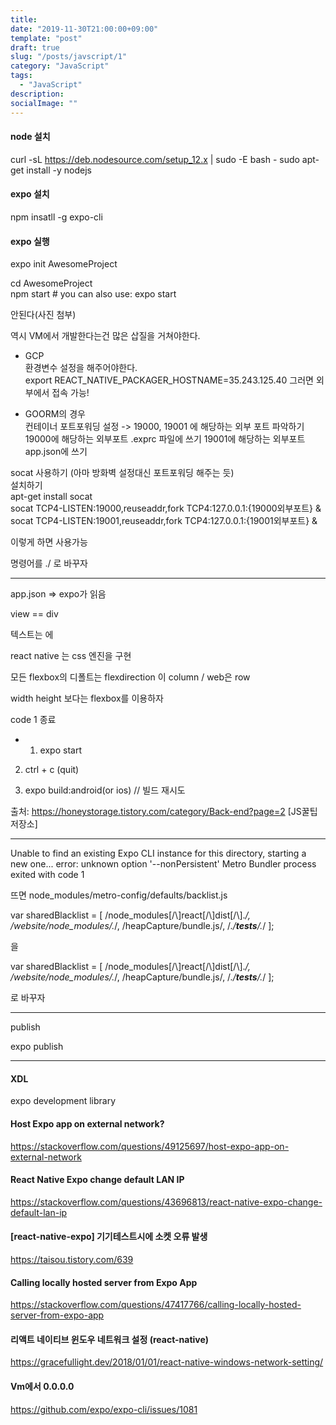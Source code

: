 ```yaml
---
title: 
date: "2019-11-30T21:00:00+09:00"
template: "post"
draft: true
slug: "/posts/javscript/1"
category: "JavaScript"
tags:
  - "JavaScript"
description: 
socialImage: ""
---
```


#### node 설치

curl -sL https://deb.nodesource.com/setup_12.x | sudo -E bash -
sudo apt-get install -y nodejs

#### expo 설치

npm insatll -g expo-cli

#### expo 실행

expo init AwesomeProject

cd AwesomeProject  
npm start # you can also use: expo start 

안된다(사진 첨부)

역시 VM에서 개발한다는건 많은 삽질을 거쳐야한다.

- GCP  
환경변수 설정을 해주어야한다.  
export REACT_NATIVE_PACKAGER_HOSTNAME=35.243.125.40
그러면 외부에서 접속 가능!

- GOORM의 경우  
컨테이너 포트포워딩 설정 -> 19000, 19001 에 해당하는 외부 포트 파악하기  
19000에 해당하는 외부포트
.exprc 파일에 쓰기
19001에 해당하는 외부포트
app.json에 쓰기  

socat 사용하기
(아마 방화벽 설정대신 포트포워딩 해주는 듯)  
설치하기  
apt-get install socat  
socat TCP4-LISTEN:19000,reuseaddr,fork TCP4:127.0.0.1:{19000외부포트} &   
socat TCP4-LISTEN:19001,reuseaddr,fork TCP4:127.0.0.1:{19001외부포트} & 

이렇게 하면 사용가능

명령어를 ./ 로 바꾸자


--------------------------



app.json => expo가 읽음

view == div

텍스트는 <Text></Text>에


react native 는 css 엔진을 구현

모든 flexbox의 디폴트는 flexdirection 이 column / web은 row 


width height 보다는 flexbox를 이용하자


code 1 종료
- 1. expo start

2. ctrl + c (quit)

3. expo build:android(or ios) // 빌드 재시도

출처: https://honeystorage.tistory.com/category/Back-end?page=2 [JS꿀팁 저장소]


-------

Unable to find an existing Expo CLI instance for this directory, starting a new one...
error: unknown option '--nonPersistent'
Metro Bundler process exited with code 1

뜨면  node_modules/metro-config/defaults/backlist.js


var sharedBlacklist = [
  /node_modules[/\\]react[/\\]dist[/\\].*/,
  /website\/node_modules\/.*/,
  /heapCapture\/bundle\.js/,
  /.*\/__tests__\/.*/
];

을

var sharedBlacklist = [
  /node_modules[\/\\]react[\/\\]dist[\/\\].*/,
  /website\/node_modules\/.*/,
  /heapCapture\/bundle\.js/,
  /.*\/__tests__\/.*/
];

로 바꾸자


----------------------------

publish

expo publish

---------------------------
#### XDL
expo development library

#### Host Expo app on external network?

https://stackoverflow.com/questions/49125697/host-expo-app-on-external-network

#### React Native Expo change default LAN IP

https://stackoverflow.com/questions/43696813/react-native-expo-change-default-lan-ip

#### [react-native-expo] 기기테스트시에 소켓 오류 발생

https://taisou.tistory.com/639

#### Calling locally hosted server from Expo App

https://stackoverflow.com/questions/47417766/calling-locally-hosted-server-from-expo-app

#### 리액트 네이티브 윈도우 네트워크 설정 (react-native)

https://gracefullight.dev/2018/01/01/react-native-windows-network-setting/

#### Vm에서 0.0.0.0

https://github.com/expo/expo-cli/issues/1081